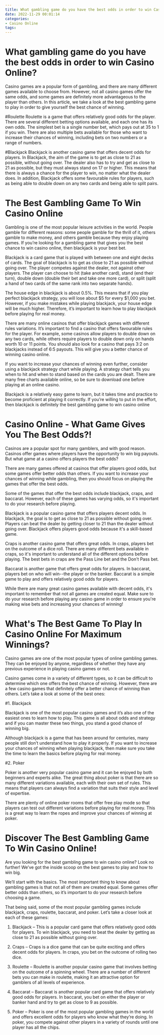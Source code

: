 ```yaml
---
title: What gambling game do you have the best odds in order to win Casino Online
date: 2022-11-29 00:01:14
categories:
- Casino Online
tags:
---
```



#  What gambling game do you have the best odds in order to win Casino Online?

Casino games are a popular form of gambling, and there are many different games available to choose from. However, not all casino games offer the same odds, and some games are definitely more advantageous to the player than others. In this article, we take a look at the best gambling game to play in order to give yourself the best chance of winning.

#Roulette
Roulette is a game that offers relatively good odds for the player. There are several different betting options available, and each one has its own odds. The simplest bet is a single number bet, which pays out at 35 to 1 if you win. There are also multiple bets available for those who want to increase their chances of winning, including bets on two numbers or a range of numbers.

#Blackjack
Blackjack is another casino game that offers decent odds for players. In Blackjack, the aim of the game is to get as close to 21 as possible, without going over. The dealer also has to try and get as close to 21 as possible, but they must always stand on 17 or higher. This means that there is always a chance for the player to win, no matter what the dealer does. In addition, Blackjack offers some favourable rules for players, such as being able to double down on any two cards and being able to split pairs.

#  The Best Gambling Game To Win Casino Online 

Gambling is one of the most popular leisure activities in the world. People gamble for different reasons: some people gamble for the thrill of it, others gamble to make money, and others gamble because they enjoy playing games. If you’re looking for a gambling game that gives you the best chance to win casino online, then blackjack is your best bet.

Blackjack is a card game that is played with between one and eight decks of cards. The goal of blackjack is to get as close to 21 as possible without going over. The player competes against the dealer, not against other players. The player can choose to hit (take another card), stand (end their turn), double down (double their bet and take one more card), or split (split a hand of two cards of the same rank into two separate hands).

The house edge in blackjack is about 0.5%. This means that if you play perfect blackjack strategy, you will lose about $5 for every $1,000 you bet. However, if you make mistakes while playing blackjack, your house edge will be much higher. Therefore, it’s important to learn how to play blackjack before playing for real money.

There are many online casinos that offer blackjack games with different rules variations. It’s important to find a casino that offers favourable rules for the player. For example, some casinos allow players to double down on any two cards, while others require players to double down only on hands worth 10 or 11 points. You should also look for a casino that pays 3:2 on blackjacks instead of 6:5 payouts. This will give you a better chance of winning casino online.

If you want to increase your chances of winning even further, consider using a blackjack strategy chart while playing. A strategy chart tells you when to hit and when to stand based on the cards you are dealt. There are many free charts available online, so be sure to download one before playing at an online casino.

Blackjack is a relatively easy game to learn, but it takes time and practice to become proficient at playing it correctly. If you’re willing to put in the effort, then blackjack is definitely the best gambling game to win casino online

#  Casino Online - What Game Gives You The Best Odds?!

Casinos are a popular spot for many gamblers, and with good reason. Casinos offer games where players have the opportunity to win big payouts. But what game at a casino offers players the best odds?

There are many games offered at casinos that offer players good odds, but some games offer better odds than others. If you want to increase your chances of winning while gambling, then you should focus on playing the games that offer the best odds.

Some of the games that offer the best odds include blackjack, craps, and baccarat. However, each of these games has varying odds, so it's important to do your research before playing.

Blackjack is a popular casino game that offers players decent odds. In blackjack, the goal is to get as close to 21 as possible without going over. Players can beat the dealer by getting closer to 21 than the dealer without going over. Blackjack offers players good odds because it's a skill-based game.

Craps is another casino game that offers great odds. In craps, players bet on the outcome of a dice roll. There are many different bets available in craps, so it's important to understand all of the different options before playing. The best bets in craps are the Pass Line bet and the Don't Pass bet.

Baccarat is another game that offers great odds for players. In baccarat, players bet on who will win--the player or the banker. Baccarat is a simple game to play and offers relatively good odds for players.

While there are many great casino games available with decent odds, it's important to remember that not all games are created equal. Make sure to do your research before playing any casino game in order to ensure you're making wise bets and increasing your chances of winning!

#  What's The Best Game To Play In Casino Online For Maximum Winnings?

Casino games are one of the most popular types of online gambling games. They can be enjoyed by anyone, regardless of whether they have any previous experience in playing casino games or not.

Casino games come in a variety of different types, so it can be difficult to determine which one offers the best chance of winning. However, there are a few casino games that definitely offer a better chance of winning than others. Let’s take a look at some of the best ones:

#1. Blackjack

Blackjack is one of the most popular casino games and it’s also one of the easiest ones to learn how to play. This game is all about odds and strategy and if you can master these two things, you stand a good chance of winning big.

Although blackjack is a game that has been around for centuries, many people still don’t understand how to play it properly. If you want to increase your chances of winning when playing blackjack, then make sure you take the time to learn the basics before playing for real money.

#2. Poker

Poker is another very popular casino game and it can be enjoyed by both beginners and experts alike. The great thing about poker is that there are so many different variations available, each with their own set of rules. This means that players can always find a variation that suits their style and level of expertise.

There are plenty of online poker rooms that offer free play mode so that players can test out different variations before playing for real money. This is a great way to learn the ropes and improve your chances of winning at poker.

#  Discover The Best Gambling Game To Win Casino Online!

Are you looking for the best gambling game to win casino online? Look no further! We’ve got the inside scoop on the best games to play and how to win big.

We’ll start with the basics. The most important thing to know about gambling games is that not all of them are created equal. Some games offer better odds than others, so it’s important to do your research before choosing a game.

That being said, some of the most popular gambling games include blackjack, craps, roulette, baccarat, and poker. Let’s take a closer look at each of these games:

1) Blackjack – This is a popular card game that offers relatively good odds for players. To win blackjack, you need to beat the dealer by getting as close to 21 as possible without going over.

2) Craps – Craps is a dice game that can be quite exciting and offers decent odds for players. In craps, you bet on the outcome of rolling two dice.

3) Roulette – Roulette is another popular casino game that involves betting on the outcome of a spinning wheel. There are a number of different bets you can make in roulette, making it an attractive option for gamblers of all levels of experience.

4) Baccarat – Baccarat is another popular card game that offers relatively good odds for players. In baccarat, you bet on either the player or banker hand and try to get as close to 9 as possible.

5) Poker – Poker is one of the most popular gambling games in the world and offers excellent odds for players who know what they’re doing. In poker, you compete against other players in a variety of rounds until one player has all the chips.